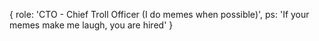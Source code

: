 {
  role: 'CTO - Chief Troll Officer (I do memes when possible)',
  ps: 'If your memes make me laugh, you are hired'
}
